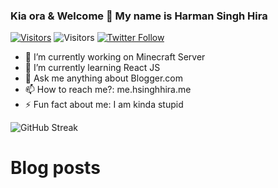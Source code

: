 ### Kia ora & Welcome 👋 My name is Harman Singh Hira

[![Visitors](https://img.shields.io/badge/hsinghhira.me-000000?style=for-the-badge&logo=About.me&logoColor=white)](https://me.hsinghhira.me) ![Visitors](https://api.visitorbadge.io/api/visitors?path=https%3A%2F%2Fgithub.com%2FHSinghHira&labelColor=%23d9e3f0&countColor=%23ff8a65) [![Twitter Follow](https://img.shields.io/twitter/follow/hsinghhira?style=for-the-badge&logo=X)](https://me.hsinghhira.me)

- 🔭 I’m currently working on Minecraft Server
- 🌱 I’m currently learning React JS
- 💬 Ask me anything about Blogger.com
- 📫 How to reach me?: me.hsinghhira.me
- ⚡ Fun fact about me: I am kinda stupid

![GitHub Streak](https://github-readme-streak-stats.herokuapp.com?user=hsinghhira&date_format=M%20j%5B%2C%20Y%5D)

# Blog posts
<!-- BLOG-POST-LIST:START -->
<!-- BLOG-POST-LIST:END -->
